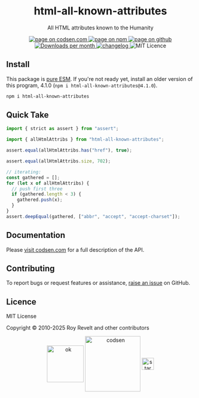 <h1 align="center">html-all-known-attributes</h1>

<p align="center">All HTML attributes known to the Humanity</p>

<p align="center">
  <a href="https://codsen.com/os/html-all-known-attributes" rel="nofollow noreferrer noopener">
    <img src="https://img.shields.io/badge/-codsen-blue?style=flat-square" alt="page on codsen.com">
  </a>
  <a href="https://www.npmjs.com/package/html-all-known-attributes" rel="nofollow noreferrer noopener">
    <img src="https://img.shields.io/badge/-npm-blue?style=flat-square" alt="page on npm">
  </a>
  <a href="https://github.com/codsen/codsen/tree/main/packages/html-all-known-attributes" rel="nofollow noreferrer noopener">
    <img src="https://img.shields.io/badge/-github-blue?style=flat-square" alt="page on github">
  </a>
  <a href="https://npmcharts.com/compare/html-all-known-attributes?interval=30" rel="nofollow noreferrer noopener" target="_blank">
    <img src="https://img.shields.io/npm/dm/html-all-known-attributes.svg?style=flat-square" alt="Downloads per month">
  </a>
  <a href="https://codsen.com/os/html-all-known-attributes/changelog" rel="nofollow noreferrer noopener">
    <img src="https://img.shields.io/badge/changelog-here-brightgreen?style=flat-square" alt="changelog">
  </a>
  <img src="https://img.shields.io/badge/licence-MIT-brightgreen.svg?style=flat-square" alt="MIT Licence">
</p>

## Install

This package is [pure ESM](https://gist.github.com/sindresorhus/a39789f98801d908bbc7ff3ecc99d99c). If you're not ready yet, install an older version of this program, 4.1.0 (`npm i html-all-known-attributes@4.1.0`).

```bash
npm i html-all-known-attributes
```

## Quick Take

```js
import { strict as assert } from "assert";

import { allHtmlAttribs } from "html-all-known-attributes";

assert.equal(allHtmlAttribs.has("href"), true);

assert.equal(allHtmlAttribs.size, 702);

// iterating:
const gathered = [];
for (let x of allHtmlAttribs) {
  // push first three
  if (gathered.length < 3) {
    gathered.push(x);
  }
}
assert.deepEqual(gathered, ["abbr", "accept", "accept-charset"]);
```

## Documentation

Please [visit codsen.com](https://codsen.com/os/html-all-known-attributes/) for a full description of the API.

## Contributing

To report bugs or request features or assistance, [raise an issue](https://github.com/codsen/codsen/issues/new/choose) on GitHub.

## Licence

MIT License

Copyright © 2010-2025 Roy Revelt and other contributors

<p align="center"><img src="https://codsen.com/images/png-codsen-ok.png" width="98" alt="ok" align="center"> <img src="https://codsen.com/images/png-codsen-1.png" width="148" alt="codsen" align="center"> <img src="https://codsen.com/images/png-codsen-star-small.png" width="32" alt="star" align="center"></p>
